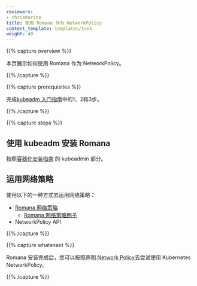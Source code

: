 ```yaml
---
reviewers:
- chrismarino
title: 使用 Romana 作为 NetworkPolicy
content_template: templates/task
weight: 40
---
```


{{% capture overview %}}

<!-- This page shows how to use Romana for NetworkPolicy. -->
本页展示如何使用 Romana 作为 NetworkPolicy。

{{% /capture %}}

{{% capture prerequisites %}}

<!-- Complete steps 1, 2, and 3 of  the [kubeadm getting started guide](/docs/getting-started-guides/kubeadm/). -->
完成[kubeadm 入门指南](/docs/getting-started-guides/kubeadm/)中的1、2和3步。

{{% /capture %}}

{{% capture steps %}}
<!-- 
## Installing Romana with kubeadm

Follow the [containerized installation guide](https://github.com/romana/romana/tree/master/containerize) for kubeadmin.

## Applying network policies

To apply network policies use one of the following:

* [Romana network policies](https://github.com/romana/romana/wiki/Romana-policies).
    * [Example of Romana network policy](https://github.com/romana/core/blob/master/doc/policy.md).
* The NetworkPolicy API.
 -->
## 使用 kubeadm 安装 Romana

按照[容器化安装指南](https://github.com/romana/romana/tree/master/containerize) 的 kubeadmin 部分。

## 运用网络策略

使用以下的一种方式去运用网络策略：

* [Romana 网络策略](https://github.com/romana/romana/wiki/Romana-policies)
    * [Romana 网络策略例子](https://github.com/romana/core/blob/master/doc/policy.md)
* NetworkPolicy API

{{% /capture %}}

{{% capture whatsnext %}}
<!-- 
Once your have installed Romana, you can follow the [Declare Network Policy](/docs/tasks/administer-cluster/declare-network-policy/) to try out Kubernetes NetworkPolicy.
 -->
Romana 安装完成后，您可以按照[声明 Network Policy](/docs/tasks/administer-cluster/declare-network-policy/)去尝试使用 Kubernetes NetworkPolicy。

{{% /capture %}}
